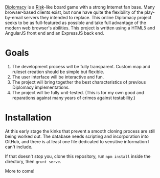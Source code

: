 [Diplomacy][1] is a [Risk][2]-like board game with a strong Internet fan base. Many browser-based clients exist, but none have quite the flexibility of the play-by-email servers they intended to replace. This online Diplomacy project seeks to be as full-featured as possible and take full advantage of the modern web browser's abilities.  This project is written using a HTML5 and AngularJS front end and an ExpressJS back end.

[1]:http://en.wikipedia.org/wiki/Diplomacy_(game)
[2]:http://en.wikipedia.org/wiki/Risk_(game)

# Goals
1. The development process will be fully transparent. Custom map and ruleset creation should be simple but flexible.
2. The user interface will be interactive and fun.
3. The project will bring together the best characteristics of previous Diplomacy implementations.
4. The project will be fully unit-tested. (This is for my own good and reparations against many years of crimes against testability.)

# Installation

At this early stage the kinks that prevent a smooth cloning process are still being worked out. The database needs scripting and incorporation into GitHub, and there is at least one file dedicated to sensitive information I can't include.

If that doesn't stop you, clone this repository, run `npm install` inside the directory, then `grunt serve`.

More to come!
